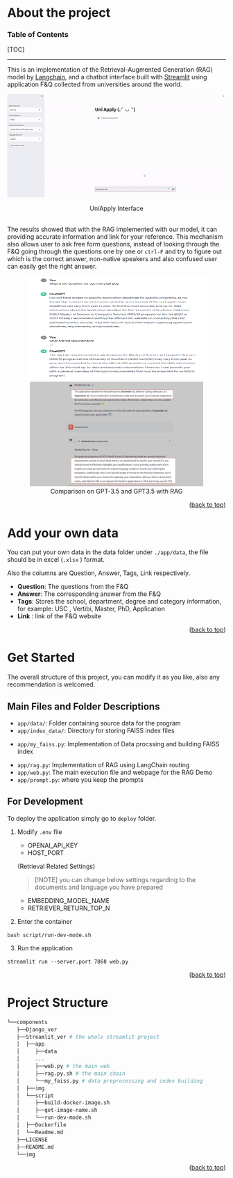 # About the project
### Table of Contents  
[TOC]  

---
This is an implementation of the Retrieval-Augmented Generation (RAG) model by [Langchain](https://www.langchain.com/), and a chatbot interface built with [Streamlit](https://streamlit.io/) using application F&Q collected from universities around the world. 

<div align="center">
<p class="image-cropper">
    <img  src = "./img/Streamlit_UniApply_demo.gif" />
</p> UniApply Interface 
</div>
<br>


The results showed that with the RAG implemented with our model, it can providing accurate information and link for your reference. This mechanism also allows user to ask free form questions, instead of looking through the F&Q going through the questions one by one or `ctrl-F` and try to figure out which is the correct answer, non-native speakers and also confused user can easily get the right answer. 
<p align="center">
<img src="./img/gpt_result.png" alt="drawing" width="420" height="240"/><img src="./img/gpt_rag_result_2.png" alt="drawing" width="400" height="240"/>
<br> Comparison on GPT-3.5 and GPT3.5 with RAG </br>
</p>

<p align="right">(<a href="#readme-top">back to top</a>)</p>


# Add your own data
You can put your own data in the data folder under `./app/data`, the file should be in excel (`.xlsx` ) format.

Also the columns are Question, Answer, Tags, Link respectively.
* **Question**: The questions from the F&Q
* **Answer**: The corresponding answer from the F&Q
* **Tags**: Stores the school, department, degree and category information, for example: USC , Vertibi, Master, PhD, Application
* **Link** : link of the F&Q website

<p align="right">(<a href="#readme-top">back to top</a>)</p>

# Get Started
The overall structure of this project, you can modify it as you like, also any recommendation is welcomed.

## Main Files and Folder Descriptions  
- `app/data/`: Folder containing source data for the program  
- `app/index_data/`: Directory for storing FAISS index files
* `app/my_faiss.py`: Implementation of Data procssing and building FAISS index  
- `app/rag.py`: Implementation of RAG using LangChain routing  
- `app/web.py`: The main execution file and webpage for the RAG Demo  
- `app/prompt.py`: where you keep the prompts  
## For Development
To deploy the application simply go to `deploy` folder.  
1. Modify `.env` file
    * OPENAI_API_KEY
    * HOST_PORT
    
    (Retrieval Related Settings) 
    > [!NOTE] you can change below settings regarding to the documents and language you have prepared
    * EMBEDDING_MODEL_NAME
    * RETRIEVER_RETURN_TOP_N

2. Enter the container
```
bash script/run-dev-mode.sh 
``` 

3. Run the application
```
streamlit run --server.port 7860 web.py
```
<p align="right">(<a href="#readme-top">back to top</a>)</p>

# Project Structure
```bash
└──components
   ├──Django_ver  
   ├──Streamlit_ver # the whole streamlit project
   │  ├──app 
   │     ├──data 
   │     ...
   │     ├──web.py # the main web 
   │     ├──rag.py.sh # the main chain
   │     └──my_faiss.py # data preprocessing and index building
   │  ├──img
   │  └──script 
   │     ├──build-docker-image.sh 
   │     ├──get-image-name.sh
   │     └──run-dev-mode.sh
   │  ├──Dockerfile
   │  └──Readme.md
   ├──LICENSE
   ├──README.md
   └──img
```

<p align="right">(<a href="#readme-top">back to top</a>)</p>